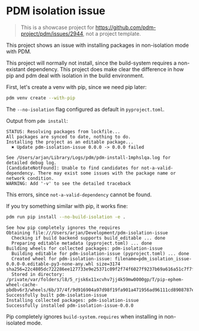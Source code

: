 # PDM isolation issue

> This is a showcase project for https://github.com/pdm-project/pdm/issues/2944, not a project template.

This project shows an issue with installing packages in non-isolation mode with PDM.

This project will normally not install, since the build-system requires a non-existant dependency. This project does make clear the difference in how pip and pdm deal with isolation in the build environment.
 
First, let's create a venv with pip, since we need pip later:

```bash
pdm venv create --with-pip
```

The `--no-isolation` flag configured as default in `pyproject.toml`.

Output from `pdm install`:

```
STATUS: Resolving packages from lockfile...
All packages are synced to date, nothing to do.
Installing the project as an editable package...
  ✖ Update pdm-isolation-issue 0.0.0 -> 0.0.0 failed

See /Users/arjan/Library/Logs/pdm/pdm-install-1mphslqa.log for detailed debug log.
[CandidateNotFound]: Unable to find candidates for not-a-valid-dependency. There may exist some issues with the package name or network condition.
WARNING: Add '-v' to see the detailed traceback
```

This errors, since `not-a-valid-dependency` cannot be found.

If you try something similar with pip, it works fine:

```bash
pdm run pip install --no-build-isolation -e .
```

```
See how pip completely ignores the requires 
Obtaining file:///Users/arjan/Development/pdm-isolation-issue
  Checking if build backend supports build_editable ... done
  Preparing editable metadata (pyproject.toml) ... done
Building wheels for collected packages: pdm-isolation-issue
  Building editable for pdm-isolation-issue (pyproject.toml) ... done
  Created wheel for pdm-isolation-issue: filename=pdm_isolation_issue-0.0.0-0.editable-py3-none-any.whl size=3174 sha256=22c4805dc722286ee127733e9e25371c09f2f74f6027f9237b69a616a51c7f7f
  Stored in directory: /private/var/folders/l8/5_rjsk6x11xcvhv7jj4k59mw0000gp/T/pip-ephem-wheel-cache-pbdbv6r3/wheels/6b/37/4f/9d916904a97d98f19fa901a471956ad96111cd8908787ee002
Successfully built pdm-isolation-issue
Installing collected packages: pdm-isolation-issue
Successfully installed pdm-isolation-issue-0.0.0
```

Pip completely ignores `build-system.requires` when installing in non-isolated mode.

